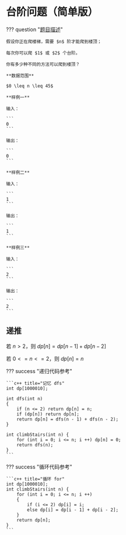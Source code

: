 # 台阶问题（简单版）

??? question "[题目描述](https://leetcode.cn/problems/climbing-stairs/)"

    假设你正在爬楼梯，需要 $n$ 阶才能爬到楼顶；

    每次你可以爬 $1$ 或 $2$ 个台阶。

    你有多少种不同的方法可以爬到楼顶？

    **数据范围**

    $0 \leq n \leq 45$

    **样例一**

    输入：

    ```
    0
    ```

    输出：

    ```
    0
    ```

    **样例二**

    输入：

    ```
    1
    ```

    输出：

    ```
    1
    ```

    **样例三**

    输入：

    ```
    2
    ```

    输出：

    ```
    2
    ```

## 递推

若 $n > 2$，则 $dp[n] = dp[n - 1] + dp[n - 2]$

若 $0 <= n <= 2$，则 $dp[n] = n$

??? success "递归代码参考"

    ```c++ title="记忆 dfs"
    int dp[1000010];

    int dfs(int n)
    {
        if (n <= 2) return dp[n] = n;
        if (dp[n]) return dp[n];
        return dp[n] = dfs(n - 1) + dfs(n - 2);
    }
     
    int climbStairs(int n) { 
        for (int i = 0; i <= n; i ++) dp[n] = 0;
        return dfs(n);
    }
    ```

??? success "循环代码参考"

    ```c++ title="循环 for"
    int dp[1000010];
    int climbStairs(int n) {
        for (int i = 0; i <= n; i ++)
        {
            if (i <= 2) dp[i] = i;
            else dp[i] = dp[i - 1] + dp[i - 2];
        }
        return dp[n];
    }
    ```